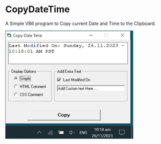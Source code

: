 # CopyDateTime
A Simple VB6 program to Copy current Date and Time to the Clipboard.

<img src="https://github.com/usman-vb/CopyDateTime/blob/main/CopyDateTime-ScreenShot-1.jpg" width="400" height="340" />
